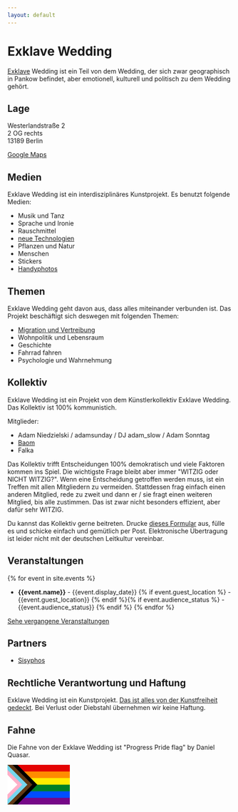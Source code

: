 ```yaml
---
layout: default
---
```


# Exklave Wedding

[Exklave](https://de.wikipedia.org/wiki/Exklave) Wedding ist ein Teil von dem Wedding, der sich
zwar geographisch in Pankow befindet, aber emotionell, kulturell und politisch zu dem Wedding
gehört.

## Lage

Westerlandstraße 2<br>
2 OG rechts<br>
13189 Berlin

[Google Maps](https://www.google.com/maps/place/Exklave+Wedding/@52.5578731,13.4129463,17z/data=!3m1!4b1!4m5!3m4!1s0x47a853920414044f:0xe9bd641e18d380af!8m2!3d52.5578731!4d13.415135)


## Medien

Exklave Wedding ist ein interdisziplinäres Kunstprojekt. Es benutzt folgende Medien:

- Musik und Tanz
- Sprache und Ironie
- Rauschmittel
- [neue Technologien](https://github.com/adamniedzielski/exklave-wedding)
- Pflanzen und Natur
- Menschen
- Stickers
- [Handyphotos](https://www.instagram.com/exklave_wedding/)

## Themen

Exklave Wedding geht davon aus, dass alles miteinander verbunden ist. Das Projekt beschäftigt
sich deswegen mit folgenden Themen:

- [Migration und Vertreibung](https://docs.google.com/document/d/1wl599Cages39unKY_Ui4S72J7MMDqJCYWCwdK2MtZqw)
- Wohnpolitik und Lebensraum
- Geschichte
- Fahrrad fahren
- Psychologie und Wahrnehmung

## Kollektiv

Exklave Wedding ist ein Projekt von dem Künstlerkollektiv Exklave Wedding. Das Kollektiv ist
100% kommunistich.

Mitglieder:

- Adam Niedzielski / adamsunday / DJ adam_slow / Adam Sonntag
- [Baom](https://soundcloud.com/baommusic)
- Falka

Das Kollektiv trifft Entscheidungen 100% demokratisch und viele Faktoren kommen ins Spiel. Die
wichtigste Frage bleibt aber immer "WITZIG oder NICHT WITZIG?". Wenn eine Entscheidung getroffen
werden muss, ist ein Treffen mit allen Mitgliedern zu vermeiden. Stattdessen frag einfach einen
anderen Mitglied, rede zu zweit und dann er / sie fragt einen weiteren Mitglied, bis alle
zustimmen. Das ist zwar nicht besonders effizient, aber dafür sehr WITZIG.

Du kannst das Kollektiv gerne beitreten. Drucke [dieses Formular](application-form.pdf) aus,
fülle es und schicke einfach und gemütlich per Post. Elektronische Übertragung ist leider nicht
mit der deutschen Leitkultur vereinbar.

## Veranstaltungen

{% for event in site.events %}
- **{{event.name}}** - {{event.display_date}} {% if event.guest_location %} - {{event.guest_location}} {% endif %}{% if event.audience_status %} - {{event.audience_status}} {% endif %} {% endfor %}

[Sehe vergangene Veranstaltungen](/past-events)

## Partners

- [Sisyphos](https://sisyphos-berlin.net/)

## Rechtliche Verantwortung und Haftung

Exklave Wedding ist ein Kunstprojekt.
[Das ist alles von der Kunstfreiheit gedeckt](https://www.youtube.com/watch?v=Y-B0lXnierw).
Bei Verlust oder Diebstahl übernehmen wir keine Haftung.

## Fahne

Die Fahne von der Exklave Wedding ist "Progress Pride flag" by Daniel Quasar.

<img src="flag.svg" style="width:10em">
